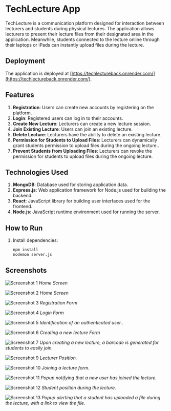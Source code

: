 # TechLecture App

TechLecture is a communication platform designed for interaction between lecturers and students during physical lectures. The application allows lecturers to present their lecture files from their designated area in the application. Meanwhile, students connected to the lecture online through their laptops or iPads can instantly upload files during the lecture.

## Deployment

The application is deployed at [https://techlectureback.onrender.com/](https://techlectureback.onrender.com/).

## Features

1. **Registration**: Users can create new accounts by registering on the platform.
2. **Login**: Registered users can log in to their accounts.
3. **Create New Lecture**: Lecturers can create a new lecture session.
4. **Join Existing Lecture**: Users can join an existing lecture.
5. **Delete Lecture**: Lecturers have the ability to delete an existing lecture.
6. **Permission for Students to Upload Files**: Lecturers can dynamically grant students permission to upload files during the ongoing lecture..
7. **Prevent Students from Uploading Files**: Lecturers can revoke the permission for students to upload files during the ongoing lecture.

## Technologies Used

1. **MongoDB**: Database used for storing application data.
2. **Express.js**: Web application framework for Node.js used for building the backend.
3. **React**: JavaScript library for building user interfaces used for the frontend.
4. **Node.js**: JavaScript runtime environment used for running the server.

## How to Run

1. Install dependencies:
   ```bash
   npm install
   nodemon server.js
   
## Screenshots

![Screenshot 1](screenshots/screenshot1.png)
*Home Screen*

![Screenshot 2](screenshots/screenshot2.png)
*Home Screen*

![Screenshot 3](screenshots/screenshot3.png)
*Registration Form*

![Screenshot 4](screenshots/screenshot4.png)
*Login Form*

![Screenshot 5](screenshots/screenshot5.png)
*Identification of an authenticated user..*

![Screenshot 6](screenshots/screenshot6.png)
*Creating a new lecture Form*

![Screenshot 7](screenshots/screenshot8.png)
*Upon creating a new lecture, a barcode is generated for students to easily join.*

![Screenshot 9](screenshots/screenshot9.png)
*Lecturer Position.*

![Screenshot 10](screenshots/screenshot10.png)
*Joining a lecture form.*

![Screenshot 11](screenshots/screenshot11.png)
*Popup notifying that a new user has joined the lecture.*

![Screenshot 12](screenshots/screenshot12.png)
*Student position during the lecture.*

![Screenshot 13](screenshots/screenshot13.png)
*Popup alerting that a student has uploaded a file during the lecture, with a link to view the file.*

